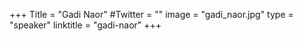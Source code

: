 +++
Title = "Gadi Naor"
#Twitter = ""
image = "gadi_naor.jpg"
type = "speaker"
linktitle = "gadi-naor"
+++